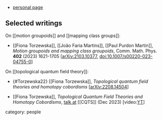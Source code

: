 
* [personal page](https://fionatorzewska.github.io/)

## Selected writings

On [[motion groupoids]] and [[mapping class groups]]:

* [[Fiona Torzewska]], [[João Faria Martins]], [[Paul Purdon Martin]], *Motion groupoids and mapping class groupoids*, Comm. Math. Phys. **402** (2023) 1621-1705 &lbrack;[arXiv:2103.10377](https://arxiv.org/abs/2103.10377), [doi:10.1007/s00220-023-04755-0](https://doi.org/10.1007/s00220-023-04755-0)&rbrack;


On [[topological quantum field theory]]:

* {#Torzewska22} [[Fiona Torzewska]], *Topological quantum field theories and homotopy cobordisms* &lbrack;[arXiv:2208.14504](https://arxiv.org/abs/2208.14504)&rbrack;

* [[Fiona Torzewska]], *Topological Quantum Field Theories and Homotopy Cobordisms*, [talk at](CQTS##TorzewskaDec2023) [[CQTS]] (Dec 2023) &lbrack;video:[YT](https://youtu.be/7rtJ61EPL-M)&rbrack;


category: people

